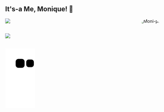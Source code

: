 ## It's-a Me, Monique! 🍄

<div align="left">
    <a href="https://github.com/Eufrazine">
    <img width="50%" src="https://github-readme-stats.vercel.app/api?username=Eufrazine&show_icons=true&theme=discord_old_blurple&include_all_commits=true&count_private=true"/>
    <img align="right" alt="Moni-pic" height="200px" style="border-radius:50px;" src="https://user-images.githubusercontent.com/78742336/176056298-41205b04-58ee-401d-a970-a0cabe6fe506.png"> 
</div>

##

<div align="left">
    <a href="https://github.com/Eufrazine">
    <img width="50%" src="https://github-readme-stats.vercel.app/api/top-langs/?username=Eufrazine&layout=compact&langs_count=7&theme=discord_old_blurple"/> 
</div>

##   
 
![Snake animation align="left"](https://github.com/Eufrazine/Monique-/blob/output/github-contribution-grid-snake.svg)

